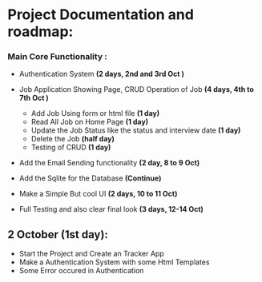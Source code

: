 # Project Documentation and roadmap:

### Main Core Functionality :
- Authentication System **(2 days, 2nd and 3rd Oct )**
- Job Application Showing Page, CRUD Operation of Job  **(4 days, 4th to 7th Oct )**
    - Add Job Using form or html file **(1 day)**
    - Read All Job on Home Page **(1 day)**
    - Update the Job Status like the status and interview date **(1 day)**
    - Delete the Job **(half day)**
    - Testing of CRUD **(1 day)**

- Add the Email Sending functionality **(2 day, 8 to 9 Oct)**
- Add the Sqlite for the Database  **(Continue)**
- Make a Simple But cool UI     **(2 days, 10 to 11 Oct)**
- Full Testing and also clear final look **(3 days, 12-14 Oct)**


## 2 October (1st day):
- Start the Project and Create an Tracker App
- Make a Authentication System with some Html Templates
- Some Error occured in Authentication

##